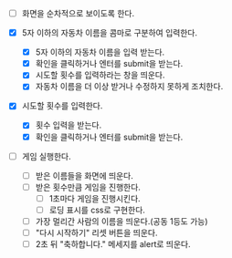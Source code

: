 - [ ] 화면을 순차적으로 보이도록 한다.

- [x] 5자 이하의 자동차 이름을 콤마로 구분하여 입력한다.

  - [x] 5자 이하의 자동차 이름을 입력 받는다.
  - [x] 확인을 클릭하거나 엔터를 submit을 받는다.
  - [x] 시도할 횟수를 입력하라는 창을 띄운다.
  - [x] 자동차 이름을 더 이상 받거나 수정하지 못하게 조치한다.

- [x] 시도할 횟수를 입력한다.

  - [x] 횟수 입력을 받는다.
  - [x] 확인을 클릭하거나 엔터를 submit을 받는다.

- [ ] 게임 실행한다.
  - [ ] 받은 이름들을 화면에 띄운다.
  - [ ] 받은 횟수만큼 게임을 진행한다.
    - [ ] 1초마다 게임을 진행시킨다.
    - [ ] 로딩 표시를 css로 구현한다.
  - [ ] 가장 멀리간 사람의 이름을 띄운다.(공동 1등도 가능)
  - [ ] "다시 시작하기" 리셋 버튼을 띄운다.
  - [ ] 2초 뒤 "축하합니다." 메세지를 alert로 띄운다.
